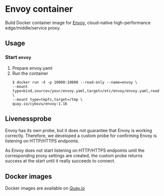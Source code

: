 Envoy container
====================

Build Docker container image for [Envoy][], cloud-native high-performance edge/middle/service proxy.

Usage
-----

### Start `envoy`

1. Prepare envoy.yaml
2. Run the container
    ```console
    $ docker run -d -p 10000:10000 --read-only --name=envoy \
    --mount type=bind,source=/your/envoy.yaml,target=/etc/envoy/envoy.yaml,readonly \
    --mount type=tmpfs,target=/tmp \ 
    quay.io/cybozu/envoy:1.16
    ```

Livenessprobe
-----

Envoy has its own probe, but it does not guarantee that Envoy is working correctly.
Therefore, we developed a custom probe for confirming Envoy is listening on HTTP/HTTPS endpoints.

As Envoy does not start listening on HTTP/HTTPS endpoints until the corresponding proxy settings are created, the custom probe returns success at the start until it really succeeds to connect.


[Envoy]: https://github.com/envoyproxy/envoy

Docker images
-------------

Docker images are available on [Quay.io](https://quay.io/repository/cybozu/envoy)
